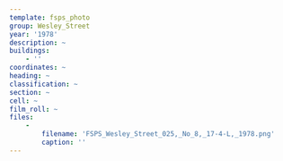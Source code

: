 ```yaml
---
template: fsps_photo
group: Wesley_Street
year: '1978'
description: ~
buildings:
    - ''
coordinates: ~
heading: ~
classification: ~
section: ~
cell: ~
film_roll: ~
files:
    -
        filename: 'FSPS_Wesley_Street_025,_No_8,_17-4-L,_1978.png'
        caption: ''
---
```

